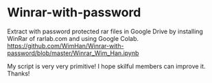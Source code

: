 # Winrar-with-password
Extract with password protected rar files in Google Drive by installing WinRar of rarlab.com and using Google Colab.
https://github.com/WimHan/Winrar-with-password/blob/master/Winrar_Wim_Han.ipynb

My script is very very primitive!
I hope skilful members can improve it. Thanks!
